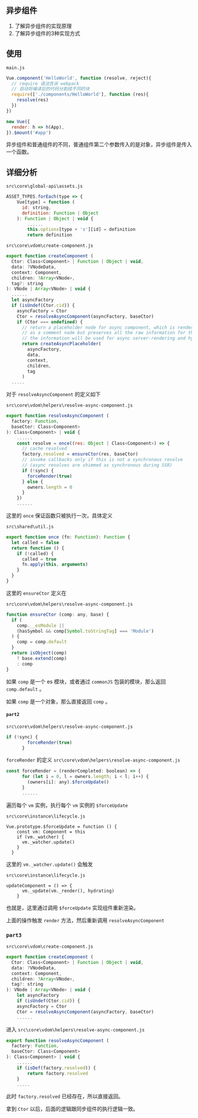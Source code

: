 ## 异步组件

1. 了解异步组件的实现原理
2. 了解异步组件的3种实现方式

## 使用

`main.js`

```js
Vue.component('HelloWorld', function (resolve, reject){
  // require 语法告诉 webpack
  // 自动将编译后的代码分割成不同的块
  require(['./components/HelloWorld'], function (res){
    resolve(res)
  })
})

new Vue({
  render: h => h(App),
}).$mount('#app')
```

异步组件和普通组件的不同，普通组件第二个参数传入的是对象，异步组件是传入一个函数。

## 详细分析

`src\core\global-api\assets.js`

```js
ASSET_TYPES.forEach(type => {
    Vue[type] = function (
      id: string,
      definition: Function | Object
    ): Function | Object | void {
      	......
        this.options[type + 's'][id] = definition
        return definition
```



`src\core\vdom\create-component.js`

```js
export function createComponent (
  Ctor: Class<Component> | Function | Object | void,
  data: ?VNodeData,
  context: Component,
  children: ?Array<VNode>,
  tag?: string
): VNode | Array<VNode> | void {
  ......
  let asyncFactory
  if (isUndef(Ctor.cid)) {
    asyncFactory = Ctor
    Ctor = resolveAsyncComponent(asyncFactory, baseCtor)
    if (Ctor === undefined) {
      // return a placeholder node for async component, which is rendered
      // as a comment node but preserves all the raw information for the node.
      // the information will be used for async server-rendering and hydration.
      return createAsyncPlaceholder(
        asyncFactory,
        data,
        context,
        children,
        tag
      )
  .....
```

对于 `resolveAsyncComponent` 的定义如下

`src\core\vdom\helpers\resolve-async-component.js`

```js
export function resolveAsyncComponent (
  factory: Function,
  baseCtor: Class<Component>
): Class<Component> | void {
	......
	const resolve = once((res: Object | Class<Component>) => {
      // cache resolved
      factory.resolved = ensureCtor(res, baseCtor)
      // invoke callbacks only if this is not a synchronous resolve
      // (async resolves are shimmed as synchronous during SSR)
      if (!sync) {
        forceRender(true)
      } else {
        owners.length = 0
      }
    })
    ......
```

这里的 `once` 保证函数只被执行一次，具体定义

`src\shared\util.js`

```js
export function once (fn: Function): Function {
  let called = false
  return function () {
    if (!called) {
      called = true
      fn.apply(this, arguments)
    }
  }
}
```

这里的 `ensureCtor` 定义在 

`src\core\vdom\helpers\resolve-async-component.js`

```js
function ensureCtor (comp: any, base) {
  if (
    comp.__esModule ||
    (hasSymbol && comp[Symbol.toStringTag] === 'Module')
  ) {
    comp = comp.default
  }
  return isObject(comp)
    ? base.extend(comp)
    : comp
}
```

如果 `comp` 是一个 es 模块，或者通过 `commonJS`  包装的模块，那么返回 `comp.default` 。

如果 `comp` 是一个对象，那么直接返回 `comp` 。

#### `part2` 

`src\core\vdom\helpers\resolve-async-component.js`

```js
if (!sync) {
        forceRender(true)
      }
```

`forceRender` 的定义 `src\core\vdom\helpers\resolve-async-component.js`

```js
const forceRender = (renderCompleted: boolean) => {
      for (let i = 0, l = owners.length; i < l; i++) {
        (owners[i]: any).$forceUpdate()
      }
      ......
```

遍历每个 `vm` 实例，执行每个 `vm` 实例的 `$forceUpdate`

`src\core\instance\lifecycle.js`

```
Vue.prototype.$forceUpdate = function () {
    const vm: Component = this
    if (vm._watcher) {
      vm._watcher.update()
    }
  }
```

 这里的 `vm._watcher.update()` 会触发 

`src\core\instance\lifecycle.js`

```
updateComponent = () => {
      vm._update(vm._render(), hydrating)
    }
```

也就是，这里通过调用 `$forceUpdate` 实现组件重新渲染。

上面的操作触发 `render` 方法，然后重新调用 `resolveAsyncComponent`

### `part3` 

`src\core\vdom\create-component.js`

```js
export function createComponent (
  Ctor: Class<Component> | Function | Object | void,
  data: ?VNodeData,
  context: Component,
  children: ?Array<VNode>,
  tag?: string
): VNode | Array<VNode> | void {
	let asyncFactory
	if (isUndef(Ctor.cid)) {
    asyncFactory = Ctor
    Ctor = resolveAsyncComponent(asyncFactory, baseCtor)
    ......
```

进入 `src\core\vdom\helpers\resolve-async-component.js`

```js
export function resolveAsyncComponent (
  factory: Function,
  baseCtor: Class<Component>
): Class<Component> | void {
	......
	if (isDef(factory.resolved)) {
    	return factory.resolved
  	}
    .....
```

此时 `factory.resolved` 已经存在，所以直接返回。

拿到 `Ctor` 以后，后面的逻辑跟同步组件的执行逻辑一致。